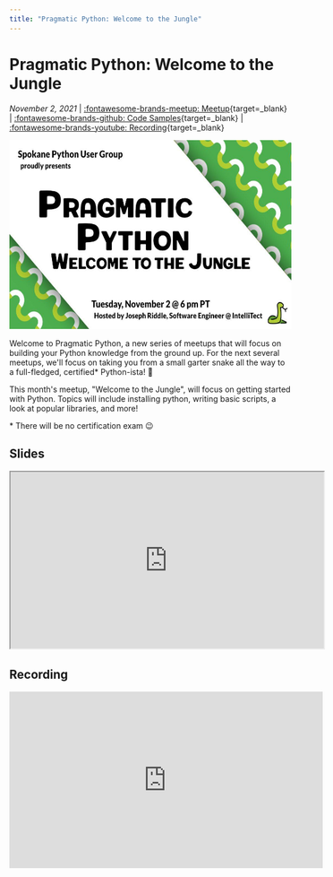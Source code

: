 ```yaml
---
title: "Pragmatic Python: Welcome to the Jungle"
---
```


# Pragmatic Python: Welcome to the Jungle

_November 2, 2021_ | [:fontawesome-brands-meetup: Meetup](https://www.meetup.com/Python-Spokane/events/281578925/){target=_blank} | [:fontawesome-brands-github: Code Samples](https://github.com/python-spokane/journey-to-the-pythonic-peak){target=_blank} | [:fontawesome-brands-youtube: Recording](https://youtu.be/KzM_-gky_58){target=_blank}

<img src="/img/pragmatic-python-welcome-to-the-jungle.jpeg" width="600" height="337.5">

Welcome to Pragmatic Python, a new series of meetups that will focus on building your Python knowledge from the ground up. For the next several meetups, we'll focus on taking you from a small garter snake all the way to a full-fledged, certified* Python-ista! 🐍

This month's meetup, "Welcome to the Jungle", will focus on getting started with Python. Topics will include installing python, writing basic scripts, a look at popular libraries, and more!

\* There will be no certification exam 😉

## Slides

<iframe width="560" height="315" src="https://spokanepython.com/static/Pragmatic-Python-01-Presentation.html"></iframe>

## Recording

<iframe width="560" height="315" src="https://www.youtube-nocookie.com/embed/KzM_-gky_58" title="YouTube video player" frameborder="0" allow="accelerometer; autoplay; clipboard-write; encrypted-media; gyroscope; picture-in-picture" allowfullscreen></iframe>

